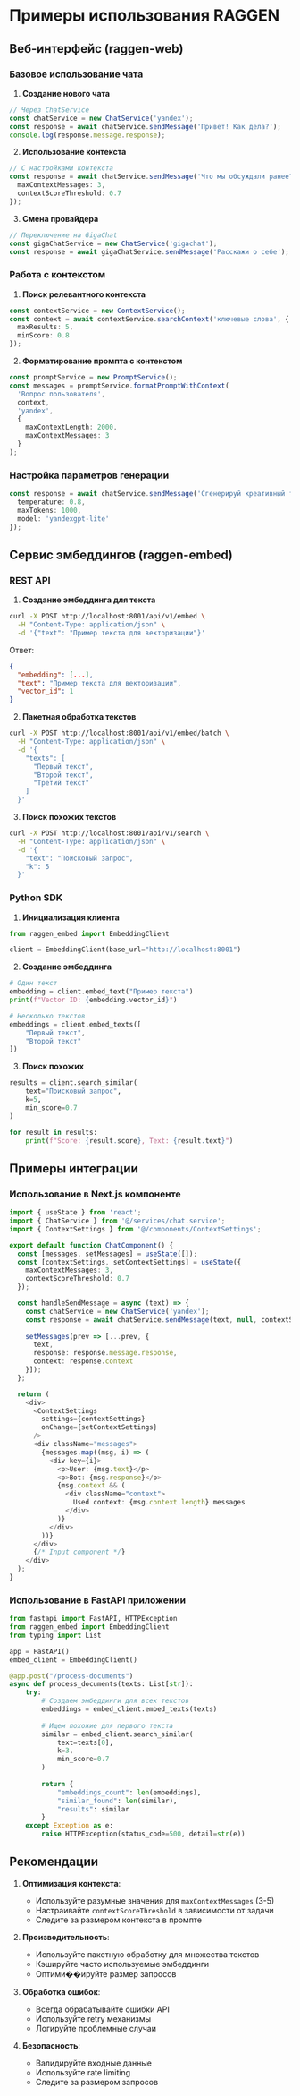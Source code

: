 # Примеры использования RAGGEN

## Веб-интерфейс (raggen-web)

### Базовое использование чата

1. **Создание нового чата**
```typescript
// Через ChatService
const chatService = new ChatService('yandex');
const response = await chatService.sendMessage('Привет! Как дела?');
console.log(response.message.response);
```

2. **Использование контекста**
```typescript
// С настройками контекста
const response = await chatService.sendMessage('Что мы обсуждали ранее?', chatId, {
  maxContextMessages: 3,
  contextScoreThreshold: 0.7
});
```

3. **Смена провайдера**
```typescript
// Переключение на GigaChat
const gigaChatService = new ChatService('gigachat');
const response = await gigaChatService.sendMessage('Расскажи о себе');
```

### Работа с контекстом

1. **Поиск релевантного контекста**
```typescript
const contextService = new ContextService();
const context = await contextService.searchContext('ключевые слова', {
  maxResults: 5,
  minScore: 0.8
});
```

2. **Форматирование промпта с контекстом**
```typescript
const promptService = new PromptService();
const messages = promptService.formatPromptWithContext(
  'Вопрос пользователя',
  context,
  'yandex',
  {
    maxContextLength: 2000,
    maxContextMessages: 3
  }
);
```

### Настройка параметров генерации

```typescript
const response = await chatService.sendMessage('Сгенерируй креативный текст', chatId, {
  temperature: 0.8,
  maxTokens: 1000,
  model: 'yandexgpt-lite'
});
```

## Сервис эмбеддингов (raggen-embed)

### REST API

1. **Создание эмбеддинга для текста**
```bash
curl -X POST http://localhost:8001/api/v1/embed \
  -H "Content-Type: application/json" \
  -d '{"text": "Пример текста для векторизации"}'
```

Ответ:
```json
{
  "embedding": [...],
  "text": "Пример текста для векторизации",
  "vector_id": 1
}
```

2. **Пакетная обработка текстов**
```bash
curl -X POST http://localhost:8001/api/v1/embed/batch \
  -H "Content-Type: application/json" \
  -d '{
    "texts": [
      "Первый текст",
      "Второй текст",
      "Третий текст"
    ]
  }'
```

3. **Поиск похожих текстов**
```bash
curl -X POST http://localhost:8001/api/v1/search \
  -H "Content-Type: application/json" \
  -d '{
    "text": "Поисковый запрос",
    "k": 5
  }'
```

### Python SDK

1. **Инициализация клиента**
```python
from raggen_embed import EmbeddingClient

client = EmbeddingClient(base_url="http://localhost:8001")
```

2. **Создание эмбеддинга**
```python
# Один текст
embedding = client.embed_text("Пример текста")
print(f"Vector ID: {embedding.vector_id}")

# Несколько текстов
embeddings = client.embed_texts([
    "Первый текст",
    "Второй текст"
])
```

3. **Поиск похожих**
```python
results = client.search_similar(
    text="Поисковый запрос",
    k=5,
    min_score=0.7
)

for result in results:
    print(f"Score: {result.score}, Text: {result.text}")
```

## Примеры интеграции

### Использование в Next.js компоненте

```typescript
import { useState } from 'react';
import { ChatService } from '@/services/chat.service';
import { ContextSettings } from '@/components/ContextSettings';

export default function ChatComponent() {
  const [messages, setMessages] = useState([]);
  const [contextSettings, setContextSettings] = useState({
    maxContextMessages: 3,
    contextScoreThreshold: 0.7
  });

  const handleSendMessage = async (text) => {
    const chatService = new ChatService('yandex');
    const response = await chatService.sendMessage(text, null, contextSettings);
    
    setMessages(prev => [...prev, {
      text,
      response: response.message.response,
      context: response.context
    }]);
  };

  return (
    <div>
      <ContextSettings
        settings={contextSettings}
        onChange={setContextSettings}
      />
      <div className="messages">
        {messages.map((msg, i) => (
          <div key={i}>
            <p>User: {msg.text}</p>
            <p>Bot: {msg.response}</p>
            {msg.context && (
              <div className="context">
                Used context: {msg.context.length} messages
              </div>
            )}
          </div>
        ))}
      </div>
      {/* Input component */}
    </div>
  );
}
```

### Использование в FastAPI приложении

```python
from fastapi import FastAPI, HTTPException
from raggen_embed import EmbeddingClient
from typing import List

app = FastAPI()
embed_client = EmbeddingClient()

@app.post("/process-documents")
async def process_documents(texts: List[str]):
    try:
        # Создаем эмбеддинги для всех текстов
        embeddings = embed_client.embed_texts(texts)
        
        # Ищем похожие для первого текста
        similar = embed_client.search_similar(
            text=texts[0],
            k=3,
            min_score=0.7
        )
        
        return {
            "embeddings_count": len(embeddings),
            "similar_found": len(similar),
            "results": similar
        }
    except Exception as e:
        raise HTTPException(status_code=500, detail=str(e))
```

## Рекомендации

1. **Оптимизация контекста**:
   - Используйте разумные значения для `maxContextMessages` (3-5)
   - Настраивайте `contextScoreThreshold` в зависимости от задачи
   - Следите за размером контекста в промпте

2. **Производительность**:
   - Используйте пакетную обработку для множества текстов
   - Кэшируйте часто используемые эмбеддинги
   - Оптими��ируйте размер запросов

3. **Обработка ошибок**:
   - Всегда обрабатывайте ошибки API
   - Используйте retry механизмы
   - Логируйте проблемные случаи

4. **Безопасность**:
   - Валидируйте входные данные
   - Используйте rate limiting
   - Следите за размером запросов 